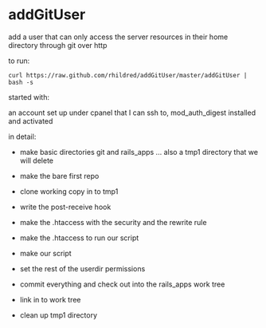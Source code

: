 addGitUser
==========

add a user that can only access the server resources in their home directory through git over http

to run:

    curl https://raw.github.com/rhildred/addGitUser/master/addGitUser | bash -s

started with:

an account set up under cpanel that I can ssh to, mod_auth_digest installed and activated

in detail:

* make basic directories git and rails_apps ... also a tmp1 directory that we will delete

* make the bare first repo

* clone working copy in to tmp1

* write the post-receive hook

* make the .htaccess with the security and the rewrite rule 

* make the .htaccess to run our script

* make our script

* set the rest of the userdir permissions

* commit everything and check out into the rails_apps work tree

* link in to work tree

* clean up tmp1 directory
